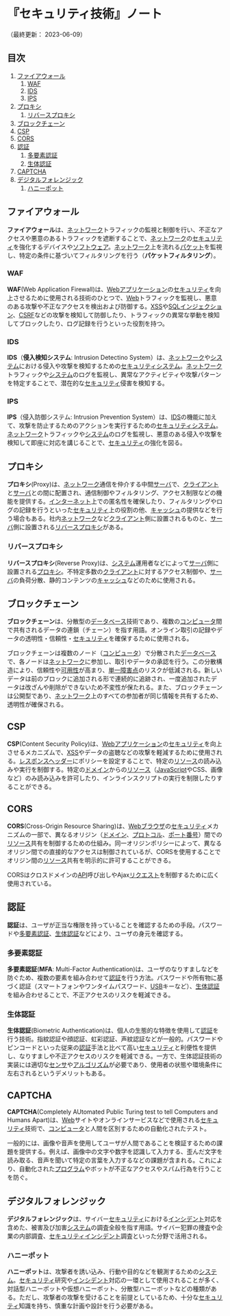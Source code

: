 # 『セキュリティ技術』ノート

（最終更新： 2023-06-09）


## 目次

1. [ファイアウォール](#ファイアウォール)
	1. [WAF](#waf)
	1. [IDS](#ids)
	1. [IPS](#ips)
1. [プロキシ](#プロキシ)
	1. [リバースプロキシ](#リバースプロキシ)
1. [ブロックチェーン](#ブロックチェーン)
1. [CSP](#csp)
1. [CORS](#cors)
1. [認証](#認証)
	1. [多要素認証](#多要素認証)
	1. [生体認証](#生体認証)
1. [CAPTCHA](#captcha)
1. [デジタルフォレンジック](#デジタルフォレンジック)
	1. [ハニーポット](#ハニーポット)


## ファイアウォール

**ファイアウォール**は、[ネットワーク](../../../../network/_/chapters/network.md#ネットワーク)トラフィックの監視と制御を行い、不正なアクセスや悪意のあるトラフィックを遮断することで、[ネットワーク](../../../../network/_/chapters/network.md#ネットワーク)の[セキュリティ](./security.md#セキュリティ)を強化するデバイスや[ソフトウェア](../../../../computer/software/_/chapters/software.md#ソフトウェア)。[ネットワーク](../../../../network/_/chapters/network.md#ネットワーク)上を流れる[パケット](../../../../network/_/chapters/network.md#パケット)を監視し、特定の条件に基づいてフィルタリングを行う（**パケットフィルタリング**）。

### WAF

**WAF**(Web Application Firewall)は、[Web](../../../../network/_/chapters/web.md#web)[アプリケーション](../../../../computer/software/_/chapters/software.md#応用ソフトウェア)の[セキュリティ](./security.md#セキュリティ)を向上させるために使用される技術のひとつで、[Web](../../../../network/_/chapters/web.md#web)トラフィックを監視し、悪意のある攻撃や不正なアクセスを検出および防御する。[XSS](./cyber_attack.md#xss)や[SQLインジェクション](./cyber_attack.md#sqlインジェクション)、[CSRF](./cyber_attack.md#csrf)などの攻撃を検知して防御したり、トラフィックの異常な挙動を検知してブロックしたり、ログ記録を行うといった役割を持つ。

### IDS

**IDS**（**侵入検知システム**: Intrusion Detectino System）は、[ネットワーク](../../../../network/_/chapters/network.md#ネットワーク)や[システム](../../../_/chapters/system.md#システム)における侵入や攻撃を検知するための[セキュリティ](./security.md#セキュリティ)[システム](../../../_/chapters/system.md#システム)。[ネットワーク](../../../../network/_/chapters/network.md#ネットワーク)トラフィックや[システム](../../../_/chapters/system.md#システム)のログを監視し、異常なアクティビティや攻撃パターンを特定することで、潜在的な[セキュリティ](./security.md#セキュリティ)侵害を検知する。

### IPS

**IPS**（侵入防御システム: Intrusion Prevention System）は、[IDS](ids)の機能に加えて、攻撃を防止するためのアクションを実行するための[セキュリティ](./security.md#セキュリティ)[システム](../../../_/chapters/system.md#システム)。[ネットワーク](../../../../network/_/chapters/network.md#ネットワーク)トラフィックや[システム](../../../_/chapters/system.md#システム)のログを監視し、悪意のある侵入や攻撃を検知して即座に対応を講じることで、[セキュリティ](./security.md#セキュリティ)の強化を図る。


## プロキシ

**プロキシ**(Proxy)は、[ネットワーク](../../../../network/_/chapters/network.md#ネットワーク)通信を仲介する中間[サーバ](../../../_/chapters/system_processing_model.md#クライアントサーバシステム)で、[クライアント](../../../_/chapters/system_processing_model.md#クライアントサーバシステム)と[サーバ](../../../_/chapters/system_processing_model.md#クライアントサーバシステム)との間に配置され、通信制御やフィルタリング、アクセス制限などの機能を提供する。[インターネット](../../../../network/_/chapters/network.md#インターネット)上での匿名性を確保したり、フィルタリングやログの記録を行うといった[セキュリティ](./security.md#セキュリティ)上の役割の他、[キャッシュ](../../../../network/_/chapters/web.md#キャッシュ)の提供などを行う場合もある。社内[ネットワーク](../../../../network/_/chapters/network.md#ネットワーク)など[クライアント](../../../_/chapters/system_processing_model.md#クライアントサーバシステム)側に設置されるものと、[サーバ](../../../_/chapters/system_processing_model.md#クライアントサーバシステム)側に設置される[リバースプロキシ](#リバースプロキシ)がある。

### リバースプロキシ

**リバースプロキシ**(Reverse Proxy)は、[システム](../../../_/chapters/system.md#システム)運用者などによって[サーバ](../../../_/chapters/system_processing_model.md#クライアントサーバシステム)側に設置される[プロキシ](#プロキシ)。不特定多数の[クライアント](../../../_/chapters/system_processing_model.md#クライアントサーバシステム)に対するアクセス制御や、[サーバ](../../../_/chapters/system_processing_model.md#クライアントサーバシステム)の負荷分散、静的コンテンツの[キャッシュ](../../../../network/_/chapters/web.md#キャッシュ)などのために使用される。


## ブロックチェーン

**ブロックチェーン**は、分散型の[データベース](../../../../development/database/_/chapters/database.md#データベース)技術であり、複数の[コンピュータ](../../../../computer/_/chapters/computer.md#コンピュータ)間で共有されるデータの連鎖（チェーン）を指す用語。オンライン取引の記録やデータの透明性・信頼性・[セキュリティ](./security.md#セキュリティ)を確保するために使用される。

ブロックチェーンは複数のノード（[コンピュータ](../../../../computer/_/chapters/computer.md#コンピュータ)）で分散された[データベース](../../../../development/database/_/chapters/database.md#データベース)で、各ノードは[ネットワーク](../../../../network/_/chapters/network.md#ネットワーク)に参加し、取引やデータの承認を行う。この分散構造により、信頼性や[可用性](../../../_/chapters/system_performance_evaluation.md#可用性)が高まり、[単一障害点](../../../_/chapters/system_architecture.md#単一障害点)のリスクが低減される。新しいデータは前のブロックに追加される形で連続的に追跡され、一度追加されたデータは改ざんや削除ができないため不変性が保たれる。また、ブロックチェーンは公開型であり、[ネットワーク](../../../../network/_/chapters/network.md#ネットワーク)上のすべての参加者が同じ情報を共有するため、透明性が確保される。


## CSP

**CSP**(Content Security Policy)は、[Web](../../../../network/_/chapters/web.md#web)[アプリケーション](../../../../computer/software/_/chapters/software.md#応用ソフトウェア)の[セキュリティ](./security.md#セキュリティ)を向上させるメカニズムで、[XSS](./cyber_attack.md#xss)やデータの盗聴などの攻撃を軽減するために使用される。[レスポンスヘッダー](../../../../network/_/chapters/web.md#レスポンスメッセージ)にポリシーを設定することで、特定の[リソース](../../../../network/_/chapters/web.md#リソース)の読み込みや実行を制御する。特定の[ドメイン](../../../../network/_/chapters/internet_layer.md#ドメイン名)からの[リソース](../../../../network/_/chapters/web.md#リソース)（[JavaScript](../../../../programming/_/chapters/programming_language.md#javascript)やCSS、画像など）のみ読み込みを許可したり、インラインスクリプトの実行を制限したりすることができる。


## CORS

**CORS**(Cross-Origin Resource Sharing)は、[Webブラウザ](../../../../network/_/chapters/web.md#webブラウザ)の[セキュリティ](./security.md#セキュリティ)メカニズムの一部で、異なるオリジン（[ドメイン](../../../../network/_/chapters/internet_layer.md#ドメイン名)、[プロトコル](../../../../network/_/chapters/network_architecture.md#プロトコル)、[ポート番号](../../../../network/_/chapters/address_on_network.md#ポート番号)）間での[リソース](../../../../network/_/chapters/web.md#リソース)共有を制御するための仕組み。同一オリジンポリシーによって、異なるオリジン間での直接的なアクセスは制御されているが、CORSを使用することでオリジン間の[リソース](../../../../network/_/chapters/web.md#リソース)共有を明示的に許可することができる。

CORSはクロスドメインの[API](../../../../computer/software/_/chapters/operating_system.md#api)呼び出しやAjax[リクエスト](../../../_/chapters/system_processing_model.md#リクエスト)を制御するために広く使用されている。


## 認証

**認証**は、ユーザが正当な権限を持っていることを確認するための手段。パスワードや[多要素認証](#多要素認証)、[生体認証](#生体認証)などにより、ユーザの身元を確認する。

### 多要素認証

**多要素認証**(**MFA**: Multi-Factor Authentication)は、ユーザのなりすましなどを防ぐため、複数の要素を組み合わせて[認証](#認証)を行う方法。パスワードや所有物に基づく認証（スマートフォンやワンタイムパスワード、[USB](../../../../computer/hardware/_/chapters/bus.md#usb)キーなど）、[生体認証](#生体認証)を組み合わせることで、不正アクセスのリスクを軽減できる。

### 生体認証

**生体認証**(Biometric Authentication)は、個人の生態的な特徴を使用して[認証](#認証)を行う技術。指紋認証や顔認証、虹彩認証、声紋認証などが一般的。パスワードやピンコードといった従来の[認証](#認証)手法と比べて高い[セキュリティ](./security.md#セキュリティ)と利便性を提供し、なりすましや不正アクセスのリスクを軽減できる。一方で、生体認証技術の実装には適切な[センサ](../../../../basics/measurement_and_control/_/chapters/control_theory.md#センサ)や[アルゴリズム](../../../../programming/_/chapters/algorithm.md#アルゴリズム)が必要であり、使用者の状態や環境条件に左右されるというデメリットもある。


## CAPTCHA

**CAPTCHA**(Completely AUtomated Public Turing test to tell Computers and Humans Apart)は、[Web](../../../../network/_/chapters/web.md#web)サイトやオンラインサービスなどで使用される[セキュリティ](./security.md#セキュリティ)技術で、[コンピュータ](../../../../computer/_/chapters/computer.md#コンピュータ)と人間を区別するための自動化されたテスト。

一般的には、画像や音声を使用してユーザが人間であることを検証するための課題を提供する。例えば、画像中の文字や数字を認識して入力する、歪んだ文字を読み取る、音声を聞いて特定の言葉を入力するなどの課題が含まれる。これにより、自動化された[プログラム](../../../../programming/_/chapters/programming.md#プログラム)やボットが不正なアクセスやスパム行為を行うことを防ぐ。


## デジタルフォレンジック

**デジタルフォレンジック**は、サイバー[セキュリティ](./security.md#セキュリティ)における[インシデント](./security.md#インシデント)対応を含めた、被害及び加害[システム](../../../_/chapters/system.md#システム)の調査全般を指す用語。サイバー犯罪の捜査や企業の内部調査、[セキュリティ](./security.md#セキュリティ)[インシデント](./security.md#インシデント)調査といった分野で活用される。

### ハニーポット

**ハニーポット**は、攻撃者を誘い込み、行動や目的などを観測するための[システム](../../../_/chapters/system.md#システム)。[セキュリティ](./security.md#セキュリティ)研究や[インシデント](./security.md#インシデント)対応の一環として使用されることが多く、対話型ハニーポットや仮想ハニーポット、分散型ハニーポットなどの種類がある。ただし、攻撃者の攻撃を受けることを前提としているため、十分な[セキュリティ](./security.md#セキュリティ)知識を持ち、慎重な計画や設計を行う必要がある。
